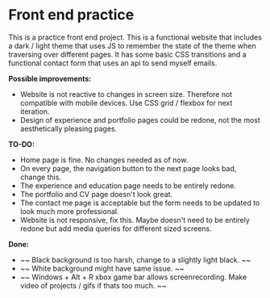 # Front end practice

This is a practice front end project. This is a functional website that includes a dark / light theme that uses JS to remember the state of the theme when traversing over different pages. It has some basic CSS transitions and a functional contact form that uses an api to send myself emails.

**Possible improvements:**
* Website is not reactive to changes in screen size. Therefore not compatible with mobile devices. Use CSS grid / flexbox for next iteration.
* Design of experience and portfolio pages could be redone, not the most aesthetically pleasing pages.


**TO-DO:**
* Home page is fine. No changes needed as of now.
* On every page, the navigation button to the next page looks bad, change this.
* The experience and education page needs to be entirely redone.
* The portfolio and CV page doesn't look great.
* The contact me page is acceptable but the form needs to be updated to look much more professional.
* Website is not responsive, fix this. Maybe doesn't need to be entirely redone but add media queries for different sized screens.

**Done:**
* ~~ Black background is too harsh, change to a slightly light black. ~~
* ~~ White background might have same issue. ~~
* ~~ Windows + Alt + R xbox game bar allows screenrecording. Make video of projects / gifs if thats too much. ~~
